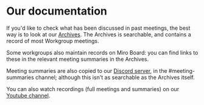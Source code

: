 # Our documentation

If you'd like to check what has been discussed in past meetings, the best way is to look at our [Archives](https://snet-ambassadors.gitbook.io/singularitynet-archive/). The Archives is searchable, and contains a record of most Workgroup meetings. &#x20;

Some workgroups also maintain records on Miro Board: you can find links to these in the relevant meeting summaries in the Archives.

Meeting summaries are also copied to our [Discord server](https://discord.gg/snet), in the #meeting-summaries channel; although this isn't as searchable as the Archives itself.

You can also watch recordings (full meetings and summaries) on our [Youtube channel](https://www.youtube.com/@SNET\_Ambassador).&#x20;
